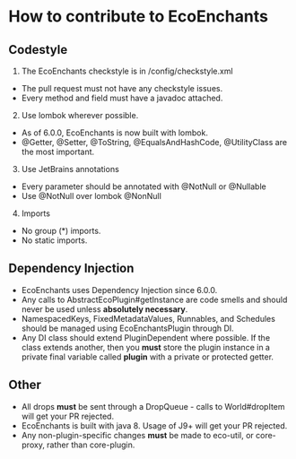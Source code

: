 # How to contribute to EcoEnchants

## Codestyle
1. The EcoEnchants checkstyle is in /config/checkstyle.xml
- The pull request must not have any checkstyle issues.
- Every method and field must have a javadoc attached.

2. Use lombok wherever possible.
- As of 6.0.0, EcoEnchants is now built with lombok.
- @Getter, @Setter, @ToString, @EqualsAndHashCode, @UtilityClass are the most important.

3. Use JetBrains annotations
- Every parameter should be annotated with @NotNull or @Nullable
- Use @NotNull over lombok @NonNull

4. Imports
- No group (*) imports.
- No static imports.

## Dependency Injection
- EcoEnchants uses Dependency Injection since 6.0.0.
- Any calls to AbstractEcoPlugin#getInstance are code smells and should never be used unless **absolutely necessary**.
- NamespacedKeys, FixedMetadataValues, Runnables, and Schedules should be managed using EcoEnchantsPlugin through DI.
- Any DI class should extend PluginDependent where possible. If the class extends another, then you **must** store the plugin instance in a private final variable called **plugin** with a private or protected getter.

## Other
- All drops **must** be sent through a DropQueue - calls to World#dropItem will get your PR rejected.
- EcoEnchants is built with java 8. Usage of J9+ will get your PR rejected.
- Any non-plugin-specific changes **must** be made to eco-util, or core-proxy, rather than core-plugin.